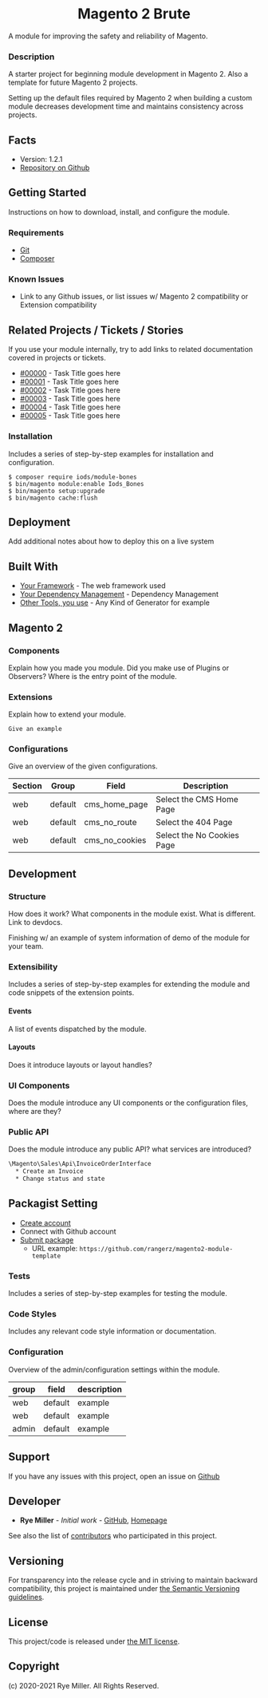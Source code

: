 <h1 align="center">Magento 2 Brute</h1>

A module for improving the safety and reliability of Magento.

### Description

A starter project for beginning module development in Magento 2. Also a template for future Magento 2 projects.

Setting up the default files required by Magento 2 when building a custom module decreases development time
and maintains consistency across projects.

Facts
-----

 * Version: 1.2.1
 * [Repository on Github](https://github.com/iods/magento2-bones)


Getting Started
---------------
Instructions on how to download, install, and configure the module. 

### Requirements

 * [Git](http://git-scm.com)
 * [Composer](http://getcomposer.org)
 
### Known Issues

 * Link to any Github issues, or list issues w/ Magento 2 compatibility or Extension compatibility


## Related Projects / Tickets / Stories

If you use your module internally, try to add links to related documentation covered in projects or tickets.

* [#00000](https://yourProjectManagementSystem.com/yourTicketNumber) - Task Title goes here
* [#00001](https://yourProjectManagementSystem.com/yourTicketNumber) - Task Title goes here
* [#00002](https://yourProjectManagementSystem.com/yourTicketNumber) - Task Title goes here
* [#00003](https://yourProjectManagementSystem.com/yourTicketNumber) - Task Title goes here
* [#00004](https://yourProjectManagementSystem.com/yourTicketNumber) - Task Title goes here
* [#00005](https://yourProjectManagementSystem.com/yourTicketNumber) - Task Title goes here


### Installation

Includes a series of step-by-step examples for installation and configuration.
```
$ composer require iods/module-bones
$ bin/magento module:enable Iods_Bones
$ bin/magento setup:upgrade
$ bin/magento cache:flush 
```

## Deployment

Add additional notes about how to deploy this on a live system

## Built With

* [Your Framework](http://www.dropwizard.io/1.0.2/docs/) - The web framework used
* [Your Dependency Management](https://maven.apache.org/) - Dependency Management
* [Other Tools, you use](https://rometools.github.io/rome/) - Any Kind of Generator for example

## Magento 2

### Components

Explain how you made you module. Did you make use of Plugins or Observers? Where is the entry point of the module.

### Extensions

Explain how to extend your module.

```
Give an example
```

### Configurations

Give an overview of the given configurations.

| Section | Group | Field | Description | 
| ------ | ----- | ----- | ----------- |
| web | default | cms_home_page | Select the CMS Home Page |
| web | default| cms_no_route | Select the 404 Page |
| web | default | cms_no_cookies | Select the No Cookies Page |

Development
-----------

### Structure

How does it work? What components in the module exist. What is different. Link to devdocs.

Finishing w/ an example of system information of demo of the module for your team.


### Extensibility

Includes a series of step-by-step examples for extending the module and code snippets of the extension points.

#### Events

A list of events dispatched by the module.

#### Layouts

Does it introduce layouts or layout handles?


### UI Components

Does the module introduce any UI components or the configuration files, where are they?


### Public API

Does the module introduce any public API? what services are introduced?

```bash
\Magento\Sales\Api\InvoiceOrderInterface
  * Create an Invoice
  * Change status and state
```

## Packagist Setting

- [Create account](https://packagist.org/register/)
- Connect with Github account
- [Submit package](https://packagist.org/packages/submit)
    - URL example: `https://github.com/rangerz/magento2-module-template`


### Tests

Includes a series of step-by-step examples for testing the module.


### Code Styles

Includes any relevant code style information or documentation.


### Configuration

Overview of the admin/configuration settings within the module.

| group | field | description |
|-------|-------|-------------|
|web    |default|example      |
|web    |default|example      |
|admin  |default|example      |


Support
-------

If you have any issues with this project, open an issue on [Github](https://github.com/iods/magento2-bones/issues)


Developer
---------

 * **Rye Miller** - *Initial work* - [GitHub](http://github.com/iods/), [Homepage](https://ryemiller.io)

See also the list of [contributors](https://github.com/iods/magento2-bones/contributors) who participated in this project.


Versioning	
----------

For transparency into the release cycle and in striving to maintain backward compatibility, this project is
maintained under [the Semantic Versioning guidelines](http://semver.org/).


License
-------

This project/code is released under [the MIT license](https://github.com/iods/magento2-bones/LICENSE).


Copyright
---------

(c) 2020-2021 Rye Miller. All Rights Reserved.
